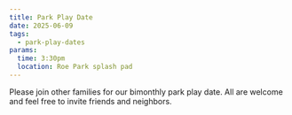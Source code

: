 ```yaml
---
title: Park Play Date
date: 2025-06-09
tags:
  - park-play-dates
params:
  time: 3:30pm
  location: Roe Park splash pad
---
```


Please join other families for our bimonthly park play date. All are welcome and feel free to invite friends and neighbors.
